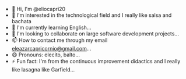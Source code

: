 - 👋 Hi, I'm @eliocapri20
- 👀 I'm interested in the technological field and I really like salsa and bachata
- 🌱 I'm currently learning English...
- 💞️ I'm looking to collaborate on large software development projects...
- 📫 How to contact me through my email eleazarcapricornio@gmail.com...
- 😄 Pronouns: elecito, balto...
- ⚡ Fun fact: I'm from the continuous improvement didactics and I really like lasagna like Garfield...
